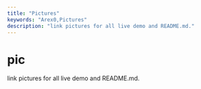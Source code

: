 ```yaml
---
title: "Pictures"
keywords: "Arex0,Pictures"
description: "link pictures for all live demo and README.md."
---
```


# pic
link pictures for all live demo and README.md.